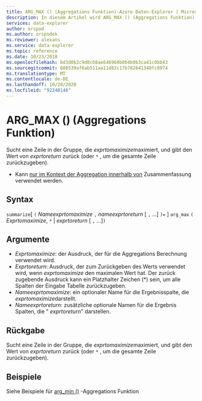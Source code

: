 ```yaml
---
title: ARG_MAX () (Aggregations Funktion)-Azure Daten-Explorer | Microsoft-Dokumentation
description: In diesem Artikel wird ARG_MAX () (Aggregations Funktion) in Azure Daten-Explorer beschrieben.
services: data-explorer
author: orspod
ms.author: orspodek
ms.reviewer: alexans
ms.service: data-explorer
ms.topic: reference
ms.date: 10/23/2018
ms.openlocfilehash: bd3d0b2c9d0c68ae646960b0b4b0b3ca41c0bb43
ms.sourcegitcommit: 608539af6ab511aa11d82c17b782641340fc8974
ms.translationtype: MT
ms.contentlocale: de-DE
ms.lasthandoff: 10/20/2020
ms.locfileid: "92248146"
---
```

# <a name="arg_max-aggregation-function"></a>ARG_MAX () (Aggregations Funktion)

Sucht eine Zeile in der Gruppe, die *exprtomaximize*maximiert, und gibt den Wert von *exprtoreturn* zurück (oder `*` , um die gesamte Zeile zurückzugeben).

* Kann [nur im Kontext der Aggregation innerhalb von](summarizeoperator.md) Zusammenfassung verwendet werden.

## <a name="syntax"></a>Syntax

`summarize`[ `(` *Nameexprtomaximize* `,` *nameexprtoreturn* [ `,` ...] `)=` ] `arg_max` `(` *Exprtomaximize*, `*`  |  *exprtoreturn* [ `,` ...]`)`

## <a name="arguments"></a>Argumente

* *Exprtomaximize*: der Ausdruck, der für die Aggregations Berechnung verwendet wird. 
* *Exprtoreturn*: Ausdruck, der zum Zurückgeben des Werts verwendet wird, wenn *exprtomaximize* den maximalen Wert hat. Der zurück zugebende Ausdruck kann ein Platzhalter Zeichen (*) sein, um alle Spalten der Eingabe Tabelle zurückzugeben.
* *Nameexprtomaximize*: ein optionaler Name für die Ergebnisspalte, die *exprtomaximize*darstellt.
* *Nameexprtoreturn*: zusätzliche optionale Namen für die Ergebnis Spalten, die " *exprtoreturn*" darstellen.

## <a name="returns"></a>Rückgabe

Sucht eine Zeile in der Gruppe, die *exprtomaximize*maximiert, und gibt den Wert von *exprtoreturn* zurück (oder `*` , um die gesamte Zeile zurückzugeben).

## <a name="examples"></a>Beispiele

Siehe Beispiele für [arg_min ()](arg-min-aggfunction.md) -Aggregations Funktion